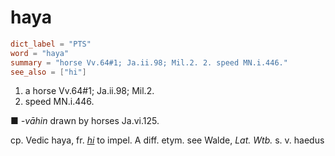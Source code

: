 # haya

``` toml
dict_label = "PTS"
word = "haya"
summary = "horse Vv.64#1; Ja.ii.98; Mil.2. 2. speed MN.i.446."
see_also = ["hi"]
```

1. a horse Vv.64#1; Ja.ii.98; Mil.2.
2. speed MN.i.446.

■ *\-vāhin* drawn by horses Ja.vi.125.

cp. Vedic haya, fr. *[hi](hi.md)* to impel. A diff. etym. see Walde, *Lat. Wtb.* s. v. haedus

